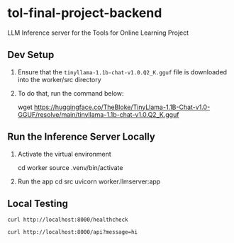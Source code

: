 # tol-final-project-backend
LLM Inference server for the Tools for Online Learning Project

## Dev Setup
1. Ensure that the `tinyllama-1.1b-chat-v1.0.Q2_K.gguf` file is downloaded into the worker/src directory

2. To do that, run the command below:

    wget https://huggingface.co/TheBloke/TinyLlama-1.1B-Chat-v1.0-GGUF/resolve/main/tinyllama-1.1b-chat-v1.0.Q2_K.gguf

## Run the Inference Server Locally

1. Activate the virtual environment

    cd worker
    source .venv/bin/activate

2. Run the app
    cd src
    uvicorn worker.llmserver:app


## Local Testing

    curl http://localhost:8000/healthcheck

    curl http://localhost:8000/api?message=hi

